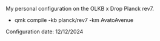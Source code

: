 My personal configuration on the OLKB x Drop Planck rev7.

- qmk compile -kb planck/rev7 -km AvatoAvenue

Configuration date: 12/12/2024
